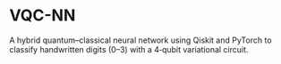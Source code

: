 # VQC-NN
A hybrid quantum–classical neural network using Qiskit and PyTorch to classify handwritten digits (0–3) with a 4‑qubit variational circuit.
